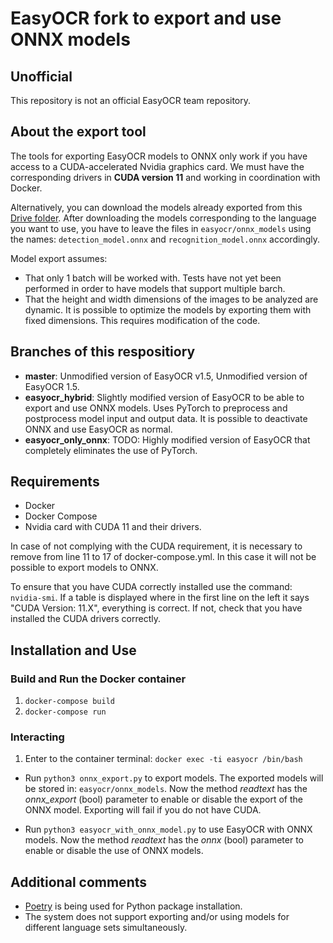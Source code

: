 # EasyOCR fork to export and use ONNX models

## Unofficial
This repository is not an official EasyOCR team repository.

## About the export tool
The tools for exporting EasyOCR models to ONNX only work if you have access to a CUDA-accelerated Nvidia graphics card. We must have the corresponding drivers in **CUDA version 11** and working in coordination with Docker.

Alternatively, you can download the models already exported from this [Drive folder](https://drive.google.com/drive/folders/1n_LOrJHkMVcZhyCgg37PYMAcsJ7_Sxsn?usp=sharing). After downloading the models corresponding to the language you want to use, you have to leave the files in `easyocr/onnx_models` using the names: `detection_model.onnx` and `recognition_model.onnx` accordingly.

Model export assumes: 
- That only 1 batch will be worked with. Tests have not yet been performed in order to have models that support multiple barch.
- That the height and width dimensions of the images to be analyzed are dynamic. It is possible to optimize the models by exporting them with fixed dimensions. This requires modification of the code.

## Branches of this respositiory
- **master**: Unmodified version of EasyOCR v1.5, Unmodified version of EasyOCR 1.5.
- **easyocr_hybrid**: Slightly modified version of EasyOCR to be able to export and use ONNX models. Uses PyTorch to preprocess and postprocess model input and output data. It is possible to deactivate ONNX and use EasyOCR as normal.
- **easyocr_only_onnx**: TODO: Highly modified version of EasyOCR that completely eliminates the use of PyTorch.

## Requirements
- Docker
- Docker Compose
- Nvidia card with CUDA 11 and their drivers. 

In case of not complying with the CUDA requirement, it is necessary to remove from line 11 to 17 of docker-compose.yml. In this case it will not be possible to export models to ONNX.

To ensure that you have CUDA correctly installed use the command: `nvidia-smi`. If a table is displayed where in the first line on the left it says "CUDA Version: 11.X", everything is correct. If not, check that you have installed the CUDA drivers correctly.

## Installation and Use

### Build and Run the Docker container
1. `docker-compose build`
2. `docker-compose run`

### Interacting

1. Enter to the container terminal: `docker exec -ti easyocr /bin/bash`

- Run `python3 onnx_export.py` to export models. The exported models will be stored in: `easyocr/onnx_models`. Now the method *readtext* has the *onnx_export* (bool) parameter to enable or disable the export of the ONNX model. Exporting will fail if you do not have CUDA.

- Run `python3 easyocr_with_onnx_model.py` to use EasyOCR with ONNX models. Now the method *readtext* has the *onnx* (bool) parameter to enable or disable the use of ONNX models.

## Additional comments

- [Poetry](https://python-poetry.org/) is being used for Python package installation.
- The system does not support exporting and/or using models for different language sets simultaneously.
